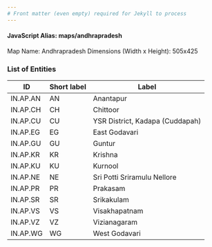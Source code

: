 ```yaml
---
# Front matter (even empty) required for Jekyll to process
---
```


#### JavaScript Alias: maps/andhrapradesh

Map Name: Andhrapradesh
Dimensions (Width x Height): 505x425






### List of Entities

ID | Short label | Label
---|---|---|
IN.AP.AN|AN|Anantapur
IN.AP.CH|CH|Chittoor
IN.AP.CU|CU|YSR District, Kadapa (Cuddapah)
IN.AP.EG|EG|East Godavari
IN.AP.GU|GU|Guntur
IN.AP.KR|KR|Krishna
IN.AP.KU|KU|Kurnool
IN.AP.NE|NE|Sri Potti Sriramulu Nellore
IN.AP.PR|PR|Prakasam
IN.AP.SR|SR|Srikakulam
IN.AP.VS|VS|Visakhapatnam
IN.AP.VZ|VZ|Vizianagaram
IN.AP.WG|WG|West Godavari